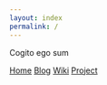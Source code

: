 ```yaml
---
layout: index
permalink: /
---
```


<div class="cogito-ergo-sum">
    <p>Cogito ego sum</p>
</div>

<div class="quotes">
    <script type="text/javascript" src="./js/quotes.js"></script>
</div>

<div class="navbar">
    <a class="nav-link" href="http://tarrex.com/home.html">Home</a>
    <a class="nav-link" href="http://blog.tarrex.com">Blog</a>
    <a class="nav-link" href="http://wiki.tarrex.com">Wiki</a>
    <a class="nav-link" href="http://tarrex.com/project.html">Project</a>
</div>